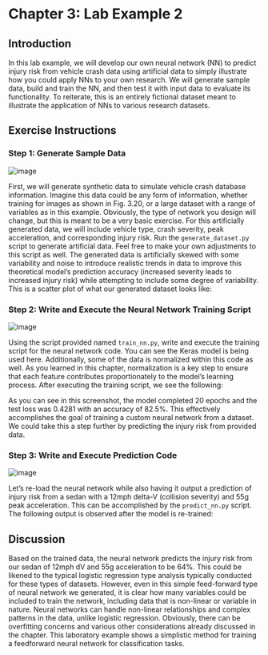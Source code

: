# Chapter 3: Lab Example 2

## Introduction

In this lab example, we will develop our own neural network (NN) to predict injury risk from vehicle crash data using artificial data to simply illustrate how you could apply NNs to your own research. We will generate sample data, build and train the NN, and then test it with input data to evaluate its functionality. To reiterate, this is an entirely fictional dataset meant to illustrate the application of NNs to various research datasets.

## Exercise Instructions

### Step 1: Generate Sample Data
![image](https://github.com/user-attachments/assets/0832db7c-a4c6-4c15-a619-d59dd40dfea2)

First, we will generate synthetic data to simulate vehicle crash database information. Imagine this data could be any form of information, whether training for images as shown in Fig. 3.20, or a large dataset with a range of variables as in this example. Obviously, the type of network you design will change, but this is meant to be a very basic exercise. For this artificially generated data, we will include vehicle type, crash severity, peak acceleration, and corresponding injury risk. Run the `generate_dataset.py` script to generate artificial data. Feel free to make your own adjustments to this script as well. The generated data is artificially skewed with some variability and noise to introduce realistic trends in data to improve this theoretical model’s prediction accuracy (increased severity leads to increased injury risk) while attempting to include some degree of variability. This is a scatter plot of what our generated dataset looks like:

### Step 2: Write and Execute the Neural Network Training Script
![image](https://github.com/user-attachments/assets/70d04d6a-6eb0-4b52-a304-bdc925d99817)

Using the script provided named `train_nn.py`, write and execute the training script for the neural network code. You can see the Keras model is being used here. Additionally, some of the data is normalized within this code as well. As you learned in this chapter, normalization is a key step to ensure that each feature contributes proportionately to the model’s learning process. After executing the training script, we see the following:

As you can see in this screenshot, the model completed 20 epochs and the test loss was 0.4281 with an accuracy of 82.5%. This effectively accomplishes the goal of training a custom neural network from a dataset. We could take this a step further by predicting the injury risk from provided data.

### Step 3: Write and Execute Prediction Code
![image](https://github.com/user-attachments/assets/0024f035-6f67-4c6c-a331-4655696391b0)

Let’s re-load the neural network while also having it output a prediction of injury risk from a sedan with a 12mph delta-V (collision severity) and 55g peak acceleration. This can be accomplished by the `predict_nn.py` script. The following output is observed after the model is re-trained:

## Discussion

Based on the trained data, the neural network predicts the injury risk from our sedan of 12mph dV and 55g acceleration to be 64%. This could be likened to the typical logistic regression type analysis typically conducted for these types of datasets. However, even in this simple feed-forward type of neural network we generated, it is clear how many variables could be included to train the network, including data that is non-linear or variable in nature. Neural networks can handle non-linear relationships and complex patterns in the data, unlike logistic regression. Obviously, there can be overfitting concerns and various other considerations already discussed in the chapter. This laboratory example shows a simplistic method for training a feedforward neural network for classification tasks.
